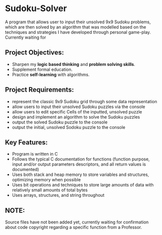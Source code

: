 # Sudoku-Solver
 A program that allows user to input their unsolved 9x9 Sudoku problems, which are then solved by an algorithm that was modelled based on the techniques and strategies I have developed through personal game-play. Currently waiting for 

## Project Objectives:
 - Sharpen my **logic based thinking** and **problem solving skills**. 
 - Supplement formal education. 
 - Practice **self-learning** with algorithms.

## Project Requirements:
 - represent the classic 9x9 Sudoku grid through some data representation
 - allow users to input their unsolved Sudoku puzzles via the console
 - allow users to edit specific Cells of the inputted, unsolved puzzle 
 - design and implement an algorithm to solve the Sudoku puzzles
 - output the solved Sudoku puzzle to the console
 - output the initial, unsolved Sodoku puzzle to the console

## Key Features:
 - Program is written in C
 - Follows the typical C documentation for functions (function purpose, input and/or output parameters descriptors, and all return values is documented)
 - Uses both stack and heap memory to store variables and structures, optimizing memory when possible
 - Uses bit operations and techniques to store large amounts of data with relatively small amounts of total bytes
 - Uses arrays, structures, and string throughout

## NOTE:
Source files have not been added yet, currently waiting for confirmation about code copyright regarding a specific function from a Professor. 
